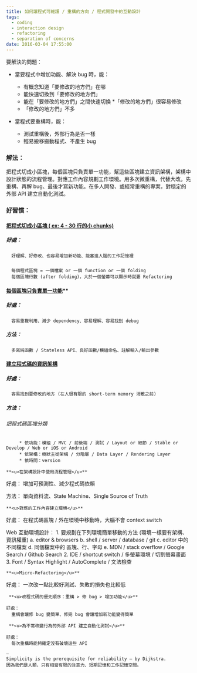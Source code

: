 ```yaml
---
title: 如何讓程式可維護 / 重構的方向 / 程式開發中的互動設計
tags:
  - coding
  - interaction design
  - refactoring
  - separation of concerns
date: 2016-03-04 17:55:00
---
```


要解決的問題：
- 當要程式中增加功能、解決 bug 時，能：
  * 有概念知道「要修改的地方們」在哪
  * 能快速切換到「要修改的地方們」
  * 能在「要修改的地方們」之間快速切換
  *「修改的地方們」很容易修改
  * 「修改的地方們」不多

- 當程式要重構時，能：
   * 測試重構後，外部行為是否一樣
   * 輕易搬移搬動程式、不產生 bug

### 解法：
把程式切成小區塊，每個區塊只負責單一功能，幫這些區塊建立資訊架構，架構中設計狀態的流程管理。對應工作內容規劃工作環境。用多次微重構，代替大改。先重構、再解 bug、最後才寫新功能。在多人開發、或經常重構的專案，對穩定的外部 API 建立自動化測試。

### 好習慣：

#### <u>把程式切成小區塊 ( ex: 4 - 30 行的小 chunks)</u>
##### 好處：
      好理解、好修改、也容易增加新功能、能塞進人腦的工作記憶裡

##### 
      每個程式區塊 = 一個檔案 or 一個 function or 一個 folding
      每個區塊行數 (after folding)，大於一個螢幕可以顯示時就要 Refactoring

#### <u>每個區塊只負責單一功能</u>**
##### 好處：
      容易重複利用、減少 dependency、容易理解、容易找到 debug

##### 方法：
      多寫純函數 / Stateless API、良好函數/模組命名、註解輸入/輸出參數
#### <u>建立程式碼的資訊架構</u>
##### 好處：
      容易找到要修改的地方 (在人很有限的 short-term memory 消散之前)

##### 方法：
###### 把程式碼區塊分類
         * 依功能：模組 / MVC / 前後端 / 測試 / Layout or 細節 / Stable or Develop / Web or iOS or Android
         * 依架構：樹狀主從架構 / 分階層 / Data Layer / Rendering Layer
         * 依時間：version
```
**<u>在架構設計中使用流程管理</u>**
```
   好處：
      增加可預測性、減少程式碼依賴

   方法：
      單向資料流、State Machine、Single Source of Truth
```
**<u>對應的工作內容建立環境</u>**
```
   好處：
      在程式碼區塊 / 外在環境中移動時，大腦不會 context switch

   Web 互動環境設計：
      1. 要規劃在下列環境簡單移動的方法 (環境一樣要有架構、資訊權重)
            a. editor & browsers
            b. shell / server / database / git
            c. editor 中的不同檔案
            d. 同個檔案中的 區塊、行、字母
            e. MDN / stack overflow / Google Search / Github Search
      2. IDE / shortcut switch / 多螢幕環境 / 切割螢幕畫面
      3. Font / Syntax Highlight / AutoComplete / 文法檢查
```
**<u>Micro-Refactoring</u>**
```
  好處：
    一次改一點比較好測試、失敗的損失也比較低
```
 **<u>改程式碼的優先順序：重構 > 修 bug > 增加功能</u>**
 ```
    好處：
      重構會讓修 bug 變簡單、修完 bug 會讓增加新功能變得簡單
```
 **<u>為不常改變行為的外部 API 建立自動化測試</u>**
 ```
    好處：
      每次重構時能夠確定沒有破壞這些 API
```
—
Simplicity is the prerequisite for reliability — by Dijkstra.
因為我們是人類，只有相當有限的注意力、短期記憶和工作記憶空間。
